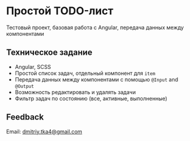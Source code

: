# Простой TODO-лист

Тестовый проект, базовая работа с Angular, передача данных между компонентами

## Техническое задание

* Angular, SCSS
* Простой список задач, отдельный компонент для `item`
* Передача данных между компонентами с помощью `@Input` and `@Output`
* Возможность редактировать и удалять задачи
* Фильтр задач по состоянию (все, активные, выполненные)

## Feedback

Email: dmitriy.tka4@gmail.com
